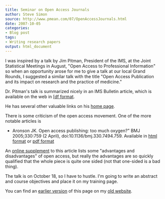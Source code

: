 ```yaml
---
title: Seminar on Open Access Journals
author: Steve Simon
source: http://www.pmean.com/07/OpenAccessJournals.html
date: 2007-10-05
categories:
- Blog post
tags:
- Writing research papers
output: html_document
---
```


I was inspired by a talk by Jim Pitman, President of the IMS, at the Joint Statistical Meetings in August, "Open Access to Professional Information" so when an opportunity arose for me to give a talk at our local Grand Rounds, I suggested a similar talk with the title "Open Access Publication and its impact on research and the practice of medicine."

Dr. Pitman's talk is summarized nicely in an IMS Bulletin article, which is available on the web in [[df format][pit1].

He has several other valuable links on his [home page][pit2].

There is some criticism of the open access movement. One of the more notable articles is

+  Aronson JK. Open access publishing: too much oxygen?" BMJ 2005;330:759 (2 April), doi:10.1136/bmj.330.7494.759. Available in [html format][aro1] or [pdf format][aro2]

An [online supplement][aro3] to this article lists some "advantages and disadvantages" of open access, but really the advantages are so quickly qualified that the whole piece is quite one sided (not that one-sided is a bad thing).

The talk is on October 18, so I have to hustle. I'm going to write an abstract and course objectives and place it on my training page.

You can find an [earlier version][sim1] of this page on my [old website][sim2].

[sim1]: http://www.pmean.com/07/OpenAccessJournals.html
[sim2]: http://www.pmean.com

[aro1]: http://www.bmj.com/cgi/content/full/330/7494/759
[aro2]: http://www.bmj.com/cgi/reprint/330/7494/759.pdf
[aro3]: http://www.bmj.com/cgi/content/full/330/7494/759/DC1
[pit1]: http://stat-www.berkeley.edu/users/pitman/ims_pres_address.pdf
[pit2]: http://www.stat.berkeley.edu/~pitman/
